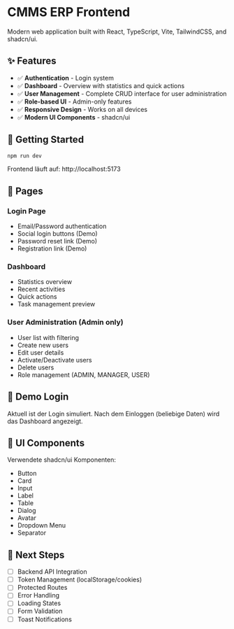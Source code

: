 # CMMS ERP Frontend

Modern web application built with React, TypeScript, Vite, TailwindCSS, and shadcn/ui.

## ✨ Features

- ✅ **Authentication** - Login system
- ✅ **Dashboard** - Overview with statistics and quick actions
- ✅ **User Management** - Complete CRUD interface for user administration
- ✅ **Role-based UI** - Admin-only features
- ✅ **Responsive Design** - Works on all devices
- ✅ **Modern UI Components** - shadcn/ui

## 🚀 Getting Started

```bash
npm run dev
```

Frontend läuft auf: http://localhost:5173

## 📱 Pages

### Login Page

- Email/Password authentication
- Social login buttons (Demo)
- Password reset link (Demo)
- Registration link (Demo)

### Dashboard

- Statistics overview
- Recent activities
- Quick actions
- Task management preview

### User Administration (Admin only)

- User list with filtering
- Create new users
- Edit user details
- Activate/Deactivate users
- Delete users
- Role management (ADMIN, MANAGER, USER)

## 🔐 Demo Login

Aktuell ist der Login simuliert. Nach dem Einloggen (beliebige Daten) wird das Dashboard angezeigt.

## 🎨 UI Components

Verwendete shadcn/ui Komponenten:

- Button
- Card
- Input
- Label
- Table
- Dialog
- Avatar
- Dropdown Menu
- Separator

## 📝 Next Steps

- [ ] Backend API Integration
- [ ] Token Management (localStorage/cookies)
- [ ] Protected Routes
- [ ] Error Handling
- [ ] Loading States
- [ ] Form Validation
- [ ] Toast Notifications
